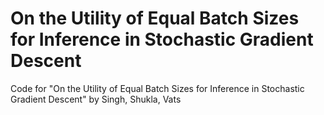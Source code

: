 # On the Utility of Equal Batch Sizes for Inference in Stochastic Gradient Descent

Code for "On the Utility of Equal Batch Sizes for Inference in Stochastic Gradient Descent" by Singh, Shukla, Vats
